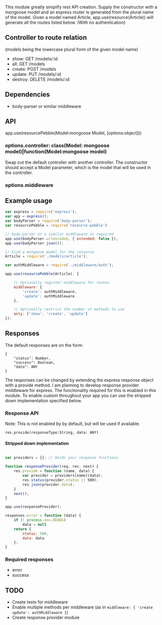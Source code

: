 This module greatly simplify rest API creation. Supply the constructor with
a mongoose model and an express router is generated from the plural name of
the model. Given a model named Article, app.use(resource(Article)) will
generate all the routes listed below. (With no authentication)

Controller to route relation
----------------------------

(models being the lowercase plural form of the given model name)

* show: GET /models/:id
* all: GET /models
* create: POST /models
* update: PUT /models/:id
* destroy: DELETE /models/:id

Dependencies
------------

* body-parser or similar middleware

API
---

app.use(resourcePebble(Model:mongoose Model, [options:object]))

### options.controller: class(Model: mongoose model)|function(Model:mongoose model)

Swap out the default controller with another controller.
The constructor should accept a Model parameter, which
is the model that will be used in the controller.

### options.middleware

Example usage
-------------

```js
var express = require('express');
var app = express();
var bodyParser = require('body-parser');
var resourcePebble = require('resource-pebble')

// body-parser or a similar middleware is required
app.use(bodyParser.urlencoded, { extended: false });
app.use(bodyParser.json());

// Find a mongoose model for the resource
Article = require('./models/article');

var authMiddleware = require('./middleware/auth');

app.use(resourcePebble(Article), {

    // Optionally register middleware for routes
    middleware: {
        'create': authMiddleware,
        'update': authMiddleware
    },

    // Optionally restrict the number of methods to use
    only: ['show', 'create', 'update']
});
```

Responses
---------

The default responses are on the form:
```
{
    "status": Number,
    "success": Boolean,
    "data": ANY
}
```

The responses can be changed by extending the express response object with
a provide method. I am planning to develop response provider middleware
for express. The functionality required for this is enabled in this module.
To enable custom throughout your app you can use the stripped down
implementation specified below.

### Response API
Note: This is not enabled by by default, but will be used if available.

`res.provide(responseType:String, data: ANY)`

#### Stripped down implementation
```javascript

var providers = {}; // Holds your response functions

function responseProvider(req, res, next) {
    res.provide = function (name, data) {
        var provider = providers[name](data);
        res.status(provider.status || 500);
        res.json(provider.data);
    }
    next();
}

app.use(responseProvider);

responses.error = function (data) {
    if (! process.env.DEBUG)
        data = null
    return {
        status: 500,
        data: data
    };
}
```

### Required responses
* error
* success

TODO
----

* Create tests for middleware
* Enable multiple methods per middleware (as in `middleware: { 'create update': authMiddleware }`)
* Create response provider module
